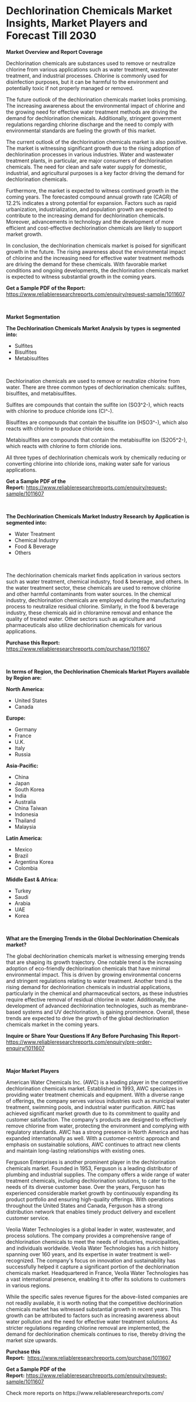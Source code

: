 <p><h1>Dechlorination Chemicals Market Insights, Market Players and Forecast Till 2030</h1></p><p><strong>Market Overview and Report Coverage</strong></p>
<p><p>Dechlorination chemicals are substances used to remove or neutralize chlorine from various applications such as water treatment, wastewater treatment, and industrial processes. Chlorine is commonly used for disinfection purposes, but it can be harmful to the environment and potentially toxic if not properly managed or removed.</p><p>The future outlook of the dechlorination chemicals market looks promising. The increasing awareness about the environmental impact of chlorine and the growing need for effective water treatment methods are driving the demand for dechlorination chemicals. Additionally, stringent government regulations regarding chlorine discharge and the need to comply with environmental standards are fueling the growth of this market.</p><p>The current outlook of the dechlorination chemicals market is also positive. The market is witnessing significant growth due to the rising adoption of dechlorination processes in various industries. Water and wastewater treatment plants, in particular, are major consumers of dechlorination chemicals. The need for clean and safe water supply for domestic, industrial, and agricultural purposes is a key factor driving the demand for dechlorination chemicals.</p><p>Furthermore, the market is expected to witness continued growth in the coming years. The forecasted compound annual growth rate (CAGR) of 12.2% indicates a strong potential for expansion. Factors such as rapid urbanization, industrialization, and population growth are expected to contribute to the increasing demand for dechlorination chemicals. Moreover, advancements in technology and the development of more efficient and cost-effective dechlorination chemicals are likely to support market growth.</p><p>In conclusion, the dechlorination chemicals market is poised for significant growth in the future. The rising awareness about the environmental impact of chlorine and the increasing need for effective water treatment methods are driving the demand for these chemicals. With favorable market conditions and ongoing developments, the dechlorination chemicals market is expected to witness substantial growth in the coming years.</p></p>
<p><strong>Get a Sample PDF of the Report:</strong> <a href="https://www.reliableresearchreports.com/enquiry/request-sample/1011607">https://www.reliableresearchreports.com/enquiry/request-sample/1011607</a></p>
<p>&nbsp;</p>
<p><strong>Market Segmentation</strong></p>
<p><strong>The Dechlorination Chemicals Market Analysis by types is segmented into:</strong></p>
<p><ul><li>Sulfites</li><li>Bisulfites</li><li>Metabisulfites</li></ul></p>
<p>&nbsp;</p>
<p><p>Dechlorination chemicals are used to remove or neutralize chlorine from water. There are three common types of dechlorination chemicals: sulfites, bisulfites, and metabisulfites.</p><p>Sulfites are compounds that contain the sulfite ion (SO3^2-), which reacts with chlorine to produce chloride ions (Cl^-).</p><p>Bisulfites are compounds that contain the bisulfite ion (HSO3^-), which also reacts with chlorine to produce chloride ions.</p><p>Metabisulfites are compounds that contain the metabisulfite ion (S2O5^2-), which reacts with chlorine to form chloride ions.</p><p>All three types of dechlorination chemicals work by chemically reducing or converting chlorine into chloride ions, making water safe for various applications.</p></p>
<p><strong>Get a Sample PDF of the Report:</strong>&nbsp;<a href="https://www.reliableresearchreports.com/enquiry/request-sample/1011607">https://www.reliableresearchreports.com/enquiry/request-sample/1011607</a></p>
<p>&nbsp;</p>
<p><strong>The Dechlorination Chemicals Market Industry Research by Application is segmented into:</strong></p>
<p><ul><li>Water Treatment</li><li>Chemical Industry</li><li>Food & Beverage</li><li>Others</li></ul></p>
<p>&nbsp;</p>
<p><p>The dechlorination chemicals market finds application in various sectors such as water treatment, chemical industry, food & beverage, and others. In the water treatment sector, these chemicals are used to remove chlorine and other harmful contaminants from water sources. In the chemical industry, dechlorination chemicals are employed during the manufacturing process to neutralize residual chlorine. Similarly, in the food & beverage industry, these chemicals aid in chloramine removal and enhance the quality of treated water. Other sectors such as agriculture and pharmaceuticals also utilize dechlorination chemicals for various applications.</p></p>
<p><strong>Purchase this Report:</strong>&nbsp; <a href="https://www.reliableresearchreports.com/purchase/1011607">https://www.reliableresearchreports.com/purchase/1011607</a></p>
<p>&nbsp;</p>
<p><strong>In terms of Region, the Dechlorination Chemicals Market Players available by Region are:</strong></p>
<p>
    <p> <strong> North America: </strong>
        <ul>
            <li>United States</li>
            <li>Canada</li>
        </ul>
        </p> 
    <p> <strong> Europe: </strong>
        <ul>
            <li>Germany</li>
            <li>France</li>
            <li>U.K.</li>
            <li>Italy</li>
            <li>Russia</li>
        </ul>
        </p> 
    <p> <strong> Asia-Pacific: </strong>
        <ul>
            <li>China</li>
            <li>Japan</li>
            <li>South Korea</li>
            <li>India</li>
            <li>Australia</li>
            <li>China Taiwan</li>
            <li>Indonesia</li>
            <li>Thailand</li>
            <li>Malaysia</li>
        </ul>
        </p> 
    <p> <strong> Latin America: </strong>
        <ul>
            <li>Mexico</li>
            <li>Brazil</li>
            <li>Argentina Korea</li>
            <li>Colombia</li>
        </ul>
        </p> 
    <p> <strong> Middle East & Africa: </strong>
        <ul>
            <li>Turkey</li>
            <li>Saudi</li>
            <li>Arabia</li>
            <li>UAE</li>
            <li>Korea</li>
        </ul>
    </p>
    </p>
<p>&nbsp;</p>
<p><strong>What are the Emerging Trends in the Global Dechlorination Chemicals market?</strong></p>
<p><p>The global dechlorination chemicals market is witnessing emerging trends that are shaping its growth trajectory. One notable trend is the increasing adoption of eco-friendly dechlorination chemicals that have minimal environmental impact. This is driven by growing environmental concerns and stringent regulations relating to water treatment. Another trend is the rising demand for dechlorination chemicals in industrial applications, particularly in the chemical and pharmaceutical sectors, as these industries require effective removal of residual chlorine in water. Additionally, the development of advanced dechlorination technologies, such as membrane-based systems and UV dechlorination, is gaining prominence. Overall, these trends are expected to drive the growth of the global dechlorination chemicals market in the coming years.</p></p>
<p><strong>Inquire or Share Your Questions If Any Before Purchasing This Report</strong>- <a href="https://www.reliableresearchreports.com/enquiry/pre-order-enquiry/1011607">https://www.reliableresearchreports.com/enquiry/pre-order-enquiry/1011607</a></p>
<p>&nbsp;</p>
<p><strong>Major Market Players</strong></p>
<p><p>American Water Chemicals Inc. (AWC) is a leading player in the competitive dechlorination chemicals market. Established in 1993, AWC specializes in providing water treatment chemicals and equipment. With a diverse range of offerings, the company serves various industries such as municipal water treatment, swimming pools, and industrial water purification. AWC has achieved significant market growth due to its commitment to quality and customer satisfaction. The company's products are designed to effectively remove chlorine from water, protecting the environment and complying with regulatory standards. AWC has a strong presence in North America and has expanded internationally as well. With a customer-centric approach and emphasis on sustainable solutions, AWC continues to attract new clients and maintain long-lasting relationships with existing ones.</p><p>Ferguson Enterprises is another prominent player in the dechlorination chemicals market. Founded in 1953, Ferguson is a leading distributor of plumbing and industrial supplies. The company offers a wide range of water treatment chemicals, including dechlorination solutions, to cater to the needs of its diverse customer base. Over the years, Ferguson has experienced considerable market growth by continuously expanding its product portfolio and ensuring high-quality offerings. With operations throughout the United States and Canada, Ferguson has a strong distribution network that enables timely product delivery and excellent customer service.</p><p>Veolia Water Technologies is a global leader in water, wastewater, and process solutions. The company provides a comprehensive range of dechlorination chemicals to meet the needs of industries, municipalities, and individuals worldwide. Veolia Water Technologies has a rich history spanning over 160 years, and its expertise in water treatment is well-recognized. The company's focus on innovation and sustainability has successfully helped it capture a significant portion of the dechlorination chemicals market. Headquartered in France, Veolia Water Technologies has a vast international presence, enabling it to offer its solutions to customers in various regions.</p><p>While the specific sales revenue figures for the above-listed companies are not readily available, it is worth noting that the competitive dechlorination chemicals market has witnessed substantial growth in recent years. This growth can be attributed to factors such as increasing awareness about water pollution and the need for effective water treatment solutions. As stricter regulations regarding chlorine removal are implemented, the demand for dechlorination chemicals continues to rise, thereby driving the market size upwards.</p></p>
<p><strong>Purchase this Report:</strong>&nbsp;&nbsp;<a href="https://www.reliableresearchreports.com/purchase/1011607">https://www.reliableresearchreports.com/purchase/1011607</a></p>
<p></p>
<p><strong>Get a Sample PDF of the Report:</strong>&nbsp;<a href="https://www.reliableresearchreports.com/enquiry/request-sample/1011607">https://www.reliableresearchreports.com/enquiry/request-sample/1011607</a></p>
<p>Check more reports on https://www.reliableresearchreports.com/</p>